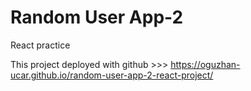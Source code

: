 # Random User App-2

React practice

This project deployed with github >>> https://oguzhan-ucar.github.io/random-user-app-2-react-project/
